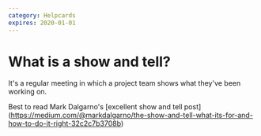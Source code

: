 ```yaml
---
category: Helpcards
expires: 2020-01-01
---
```


# What is a show and tell?

It's a regular meeting in which a project team shows what they've been working on.

Best to read Mark Dalgarno's [excellent show and tell post]
(https://medium.com/@markdalgarno/the-show-and-tell-what-its-for-and-how-to-do-it-right-32c2c7b3708b)
